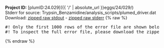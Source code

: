 **Project ID:** [plumID:24.029]({{ '/' | absolute_url }}eggs/24/029/)  
Stderr for source:  Trypsin_Benzamidine/analysis_scripts/plumed_driver.dat   
Download: [zipped raw stdout](plumed_driver.dat.plumed_master.stdout.txt.zip) - [zipped raw stderr](plumed_driver.dat.plumed_master.stderr.txt.zip) 
{% raw %}
<pre>
#! Only the first 1000 rows of the error file are shown below
#! To inspect the full error file, please download the zipped raw stderr file above
</pre>
{% endraw %}

